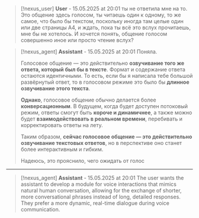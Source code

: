 >[!nexus_user] **User** - 15.05.2025 at 20:01
> ты не ответила мне на то. Это общение здесь голосом, ты читаешь один к одному, то же самое, что было бы текстом, поскольку иногда там целые один или две страницы А4, и ждать, пока ты всё это вслух прочитаешь, мне бы не хотелось. И хочется понять, общение голосом совершенно иное или просто чтение вслух?
<!-- UID: 5714efa4-5931-4f8c-9318-f40d1376eb06 -->




>[!nexus_agent] **Assistant** - 15.05.2025 at 20:01
> Поняла. 
> 
> Голосовое общение — это действительно **озвучивание того же ответа, который был бы в тексте**. Формат и содержание ответа остаются идентичными. То есть, если бы я написала тебе большой развёрнутый ответ, то в голосовом режиме это было бы **длинное озвучивание этого текста**.
> 
> **Однако**, голосовое общение обычно делается более **конверсационным**. В будущем, когда будет доступен потоковый режим, ответы смогут быть **короче и динамичнее**, а также можно будет **взаимодействовать в реальном времени**, перебивать и корректировать ответы на лету.
> 
> Таким образом, **сейчас голосовое общение — это действительно озвучивание текстовых ответов**, но в перспективе оно станет более интерактивным и гибким.
> 
> Надеюсь, это прояснило, чего ожидать от голос
<!-- UID: 360cbb17-446d-4214-ae3d-280b7718a616 -->

---

>[!nexus_agent] **Assistant** - 15.05.2025 at 20:01
> The user wants the assistant to develop a module for voice interactions that mimics natural human conversation, allowing for the exchange of shorter, more conversational phrases instead of long, detailed responses. They prefer a more dynamic, real-time dialogue during voice communication.
<!-- UID: 61f6e437-429c-4e14-bb51-173b23f771c2 -->